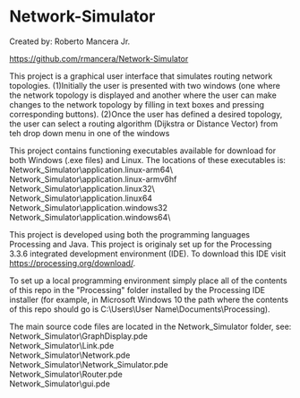 # Network-Simulator
Created by: Roberto Mancera Jr.

https://github.com/rmancera/Network-Simulator

This project is a graphical user interface that simulates routing network topologies.
  (1)Initially the user is presented with two windows (one where the network topology is displayed and another where the user can make changes to the network topology by filling in text boxes and pressing corresponding buttons).
  (2)Once the user has defined a desired topology, the user can select a routing algorithm (Dijkstra or Distance Vector) from teh drop down menu in one of the windows

This project contains functioning executables available for download for both Windows (.exe files) and Linux. 
The locations of these executables is:
    Network_Simulator\application.linux-arm64\ 	
    Network_Simulator\application.linux-armv6hf\
    Network_Simulator\application.linux32\ 	
    Network_Simulator\application.linux64\
    Network_Simulator\application.windows32\
    Network_Simulator\application.windows64\

This project is developed using both the programming languages Processing and Java.
This project is originaly set up for the Processing 3.3.6 integrated development environment (IDE).
To download this IDE visit https://processing.org/download/.

To set up a local programming environment simply place all of the contents of this repo in the "Processing" folder installed by the Processing IDE installer (for example, in Microsoft Windows 10 the path where the contents of this repo should go is C:\Users\User Name\Documents\Processing).

The main source code files are located in the Network_Simulator folder, see:
    Network_Simulator\GraphDisplay.pde 	
    Network_Simulator\Link.pde 	
    Network_Simulator\Network.pde 	
    Network_Simulator\Network_Simulator.pde 	
    Network_Simulator\Router.pde 	
    Network_Simulator\gui.pde
    


